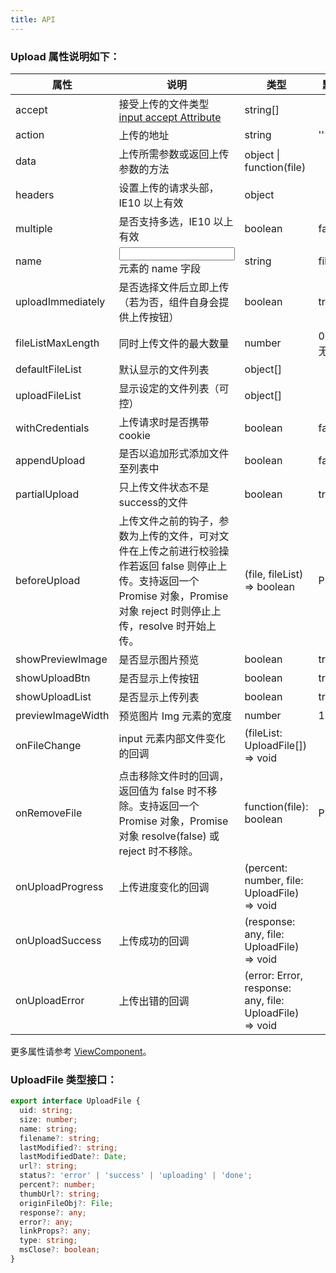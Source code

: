 ```yaml
---
title: API
---
```


### Upload 属性说明如下：

| 属性              | 说明                                                                                                                                                                           | 类型                                                      | 默认值          |
| ----------------- | ------------------------------------------------------------------------------------------------------------------------------------------------------------------------------ | --------------------------------------------------------- | --------------- |
| accept            | 接受上传的文件类型 [input accept Attribute](https://developer.mozilla.org/en-US/docs/Web/HTML/Element/input#attr-accept)                                                       | string[]                                                    |                 |
| action            | 上传的地址                                                                                                                                                                     | string                                                    | ''            |
| data              | 上传所需参数或返回上传参数的方法                                                                                                                                               | object \| function(file)                                    |                 |
| headers           | 设置上传的请求头部，IE10 以上有效                                                                                                                                              | object                                                  |                 |
| multiple          | 是否支持多选，IE10 以上有效                                                                                                                                                    | boolean                                                 | false         |
| name              | <input>元素的 name 字段                                                                                                                                                      | string                                                    | file        |
| uploadImmediately | 是否选择文件后立即上传（若为否，组件自身会提供上传按钮）                                                                                                                       | boolean                                                 | true          |
| fileListMaxLength | 同时上传文件的最大数量                                                                                                                                                         | number                                                  | 0，表示无限制 |
| defaultFileList   | 默认显示的文件列表                                                                                                                                                             | object[]                                                |                |
| uploadFileList    | 显示设定的文件列表（可控）                                                                                                                                                     | object[]                                                |                |
| withCredentials   | 上传请求时是否携带 cookie                                                                                                                                                      | boolean                                                 | false         |
| appendUpload      | 是否以追加形式添加文件至列表中                                                                                                                                                 | boolean                                                 | false         |
| partialUpload     | 只上传文件状态不是success的文件                                                                                                                                              | boolean                                                 | true          |
| beforeUpload      | 上传文件之前的钩子，参数为上传的文件，可对文件在上传之前进行校验操作若返回 false 则停止上传。支持返回一个 Promise 对象，Promise 对象 reject 时则停止上传，resolve 时开始上传。 | (file, fileList) => boolean | Promise                   |                |
| showPreviewImage  | 是否显示图片预览                                                                                                                                                               | boolean                                                 | true          |
| showUploadBtn     | 是否显示上传按钮                                                                                                                                                               | boolean                                                 | true          |
| showUploadList    | 是否显示上传列表                                                                                                                                                               | boolean                                                 | true          |
| previewImageWidth | 预览图片 Img 元素的宽度                                                                                                                                                        | number                                                  | 100           |
| onFileChange      | input 元素内部文件变化的回调                                                                                                                                                   | (fileList: UploadFile[]) => void                        |               |
| onRemoveFile      | 点击移除文件时的回调，返回值为 false 时不移除。支持返回一个 Promise 对象，Promise 对象 resolve(false) 或 reject 时不移除。                                                     | function(file): boolean                                   | Promise         |  |
| onUploadProgress  | 上传进度变化的回调                                                                                                                                                             | (percent: number, file: UploadFile) => void             |               |
| onUploadSuccess   | 上传成功的回调                                                                                                                                                                 | (response: any, file: UploadFile) => void               |               |
| onUploadError     | 上传出错的回调                                                                                                                                                                 | (error: Error, response: any, file: UploadFile) => void |               |

更多属性请参考 [ViewComponent](/zh/procmp/abstract/ViewComponent)。

### UploadFile 类型接口：

```ts
export interface UploadFile {
  uid: string;
  size: number;
  name: string;
  filename?: string;
  lastModified?: string;
  lastModifiedDate?: Date;
  url?: string;
  status?: 'error' | 'success' | 'uploading' | 'done';
  percent?: number;
  thumbUrl?: string;
  originFileObj?: File;
  response?: any;
  error?: any;
  linkProps?: any;
  type: string;
  msClose?: boolean;
}
```
